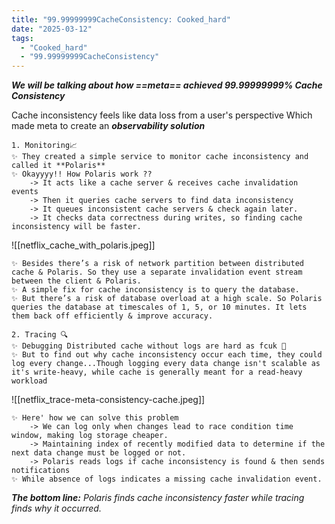 ```yaml
---
title: "99.99999999CacheConsistency: Cooked_hard"
date: "2025-03-12"
tags:
  - "Cooked_hard"
  - "99.99999999CacheConsistency"
---
```



***We will be talking about how ==meta== achieved 99.99999999% Cache Consistency***

Cache inconsistency feels like data loss from a user's perspective
Which made meta to create an ***observability solution***

	1. Monitoring📈
	✨ They created a simple service to monitor cache inconsistency and called it **Polaris**
	✨ Okayyyy!! How Polaris work ??
		-> It acts like a cache server & receives cache invalidation events
		-> Then it queries cache servers to find data inconsistency
		-> It queues inconsistent cache servers & check again later.
		-> It checks data correctness during writes, so finding cache inconsistency will be faster.
		
![[netflix_cache_with_polaris.jpeg]]

	✨ Besides there’s a risk of network partition between distributed cache & Polaris. So they use a separate invalidation event stream between the client & Polaris.
	✨ A simple fix for cache inconsistency is to query the database.
	✨ But there’s a risk of database overload at a high scale. So Polaris queries the database at timescales of 1, 5, or 10 minutes. It lets them back off efficiently & improve accuracy.

	2. Tracing 🔍
	✨ Debugging Distributed cache without logs are hard as fcuk 🤯
	✨ But to find out why cache inconsistency occur each time, they could log every change...Though logging every data change isn't scalable as it's write-heavy, while cache is generally meant for a read-heavy workload
	
![[netflix_trace-meta-consistency-cache.jpeg]]

	✨ Here' how we can solve this problem 
		-> We can log only when changes lead to race condition time window, making log storage cheaper.
		-> Maintaining index of recently modified data to determine if the next data change must be logged or not.
		-> Polaris reads logs if cache inconsistency is found & then sends notifications
	✨ While absence of logs indicates a missing cache invalidation event.

***The bottom line:** Polaris finds cache inconsistency faster while tracing finds why it occurred.*

